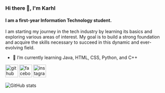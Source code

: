 ### Hi there 👋, I'm Karhl 
#### I am a first-year Information Technology student.


I am starting my journey in the tech industry by learning its basics and exploring various areas of interest. My goal is to build a strong foundation and acquire the skills necessary to succeed in this dynamic and ever-evolving field.

- 🌱 I’m currently learning Java, HTML, CSS, Python, and C++


[<img src='https://cdn.jsdelivr.net/npm/simple-icons@3.0.1/icons/github.svg' alt='github' height='40'>](https://github.com/Ced1e)  [<img src='https://cdn.jsdelivr.net/npm/simple-icons@3.0.1/icons/facebook.svg' alt='facebook' height='40'>](https://www.facebook.com/https://www.facebook.com/iTzCedie)  [<img src='https://cdn.jsdelivr.net/npm/simple-icons@3.0.1/icons/instagram.svg' alt='instagram' height='40'>](https://www.instagram.com/https://www.instagram.com/itzcedie_/?fbclid=IwZXh0bgNhZW0CMTAAAR0KOFya2GmYW7VtHKkgjqepzYXTm5LovN_Lrr-F8JSwKVvOKvw3g8QoTAA_aem_REDpvvyYRHtiCSgnqbRhnw/)  

![GitHub stats](https://github-readme-stats.vercel.app/api?username=Ced1e&show_icons=true)  

